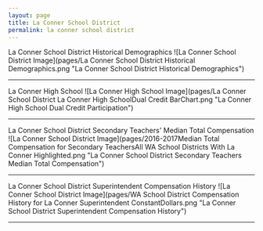```yaml
---
layout: page
title: La Conner School District
permalink: la conner school district
---
```



La Conner School District Historical Demographics
![La Conner School District Image](pages/La Conner School District Historical Demographics.png "La Conner School District Historical Demographics")

___

La Conner High School
![La Conner High School Image](pages/La Conner School District La Conner High SchoolDual Credit BarChart.png "La Conner High School Dual Credit Participation")

___

La Conner School District Secondary Teachers' Median Total Compensation
![La Conner School District Image](pages/2016-2017Median Total Compensation for Secondary TeachersAll WA School Districts With La Conner Highlighted.png "La Conner School District Secondary Teachers Median Total Compensation")

___

La Conner School District Superintendent Compensation History
![La Conner School District Image](pages/WA School District Compensation History for La Conner Superintendent ConstantDollars.png "La Conner School District Superintendent Compensation History")

___

